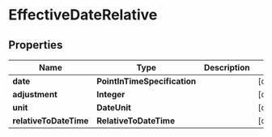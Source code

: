

# EffectiveDateRelative


## Properties

Name | Type | Description | Notes
------------ | ------------- | ------------- | -------------
**date** | **PointInTimeSpecification** |  |  [optional]
**adjustment** | **Integer** |  |  [optional]
**unit** | **DateUnit** |  |  [optional]
**relativeToDateTime** | **RelativeToDateTime** |  |  [optional]



